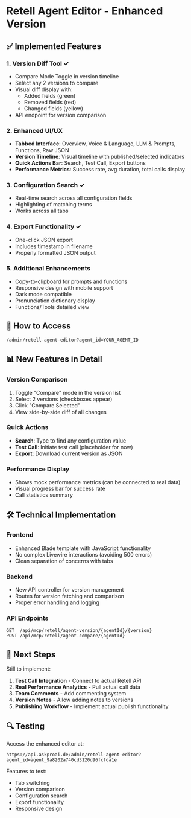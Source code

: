 # Retell Agent Editor - Enhanced Version

## ✅ Implemented Features

### 1. **Version Diff Tool** ✓
- Compare Mode Toggle in version timeline
- Select any 2 versions to compare
- Visual diff display with:
  - Added fields (green)
  - Removed fields (red)
  - Changed fields (yellow)
- API endpoint for version comparison

### 2. **Enhanced UI/UX**
- **Tabbed Interface**: Overview, Voice & Language, LLM & Prompts, Functions, Raw JSON
- **Version Timeline**: Visual timeline with published/selected indicators
- **Quick Actions Bar**: Search, Test Call, Export buttons
- **Performance Metrics**: Success rate, avg duration, total calls display

### 3. **Configuration Search** ✓
- Real-time search across all configuration fields
- Highlighting of matching terms
- Works across all tabs

### 4. **Export Functionality** ✓
- One-click JSON export
- Includes timestamp in filename
- Properly formatted JSON output

### 5. **Additional Enhancements**
- Copy-to-clipboard for prompts and functions
- Responsive design with mobile support
- Dark mode compatible
- Pronunciation dictionary display
- Functions/Tools detailed view

## 🚀 How to Access

```
/admin/retell-agent-editor?agent_id=YOUR_AGENT_ID
```

## 📊 New Features in Detail

### Version Comparison
1. Toggle "Compare" mode in the version list
2. Select 2 versions (checkboxes appear)
3. Click "Compare Selected"
4. View side-by-side diff of all changes

### Quick Actions
- **Search**: Type to find any configuration value
- **Test Call**: Initiate test call (placeholder for now)
- **Export**: Download current version as JSON

### Performance Display
- Shows mock performance metrics (can be connected to real data)
- Visual progress bar for success rate
- Call statistics summary

## 🛠️ Technical Implementation

### Frontend
- Enhanced Blade template with JavaScript functionality
- No complex Livewire interactions (avoiding 500 errors)
- Clean separation of concerns with tabs

### Backend
- New API controller for version management
- Routes for version fetching and comparison
- Proper error handling and logging

### API Endpoints
```
GET  /api/mcp/retell/agent-version/{agentId}/{version}
POST /api/mcp/retell/agent-compare/{agentId}
```

## 📝 Next Steps

Still to implement:
1. **Test Call Integration** - Connect to actual Retell API
2. **Real Performance Analytics** - Pull actual call data
3. **Team Comments** - Add commenting system
4. **Version Notes** - Allow adding notes to versions
5. **Publishing Workflow** - Implement actual publish functionality

## 🔍 Testing

Access the enhanced editor at:
```
https://api.askproai.de/admin/retell-agent-editor?agent_id=agent_9a8202a740cd3120d96fcfda1e
```

Features to test:
- Tab switching
- Version comparison
- Configuration search
- Export functionality
- Responsive design